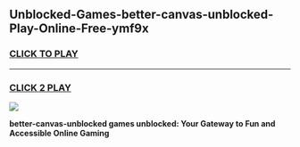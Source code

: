 
## Unblocked-Games-better-canvas-unblocked-Play-Online-Free-ymf9x
<h3>
<a href="https://premium76.site?title=better-canvas-unblocked&ref=26A">CLICK TO PLAY</a></h3>
<hr>

<h3>
<a href="https://premium76.site?title=better-canvas-unblocked&ref=26A">CLICK 2 PLAY</a>
  
</h3>

<a href="https://premium76.site?title=better-canvas-unblocked&ref=26A"><img src="https://clearcache.store/games.png"></a>


**better-canvas-unblocked games unblocked: Your Gateway to Fun and Accessible Online Gaming**
